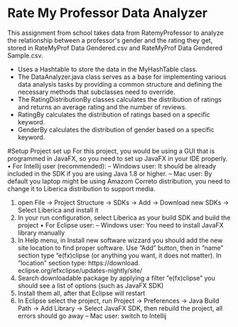 # Rate My Professor Data Analyzer
This assignment from school takes data from RatemyProfessor to analyze the relationship between a professor's gender and the rating they get, stored in RateMyProf Data Gendered.csv and RateMyProf Data Gendered Sample.csv.

- Uses a Hashtable to store the data in the MyHashTable class.
- The DataAnalyzer.java class serves as a base for implementing various data analysis tasks by providing a common structure and defining the necessary methods that subclasses need to override.
- The RatingDistributionBy classes calculates the distribution of ratings and returns an average rating and the number of reviews.
- RatingBy calculates the distribution of ratings based on a specific keyword.
- GenderBy calculates the distribution of gender based on a specific keyword.
  
#Setup
Project set up
For this project, you would be using a GUI that is programmed in JavaFX, so you need to set up JavaFX
in your IDE properly.
• For Intellij user (recommended):
– Windows user: It should be already included in the SDK if you are using Java 1.8 or higher.
– Mac user: By default you laptop might be using Amazom Correto distribution, you need to
change it to Liberica distribution to support media.
1. open File → Project Structure → SDKs → Add → Download new SDKs → Select Liberica and install it
2. In your run configuration, select Liberica as your build SDK and build the project
• For Eclipse user:
– Windows user: You need to install JavaFX library manually
1. In Help menu, in Install new software wizzard you should add the new site location to
find proper software. Use ”Add” button, then in ”name” section type ”e(fx)clipse (or anything you want, it does not matter). In ”location” section type: https://download.
eclipse.org/efxclipse/updates-nightly/site/
2. Search downloadable package by applying a filter ”e(fx)clipse” you should see a list of
options (such as JavaFX SDK)
3. Install them all, after that Eclipse will restart
4. In Eclipse select the project, run Project → Preferences → Java Build Path → Add Library
→ Select JavaFX SDK, then rebuild the project, all errors should go away
– Mac user: switch to Intellij
#

